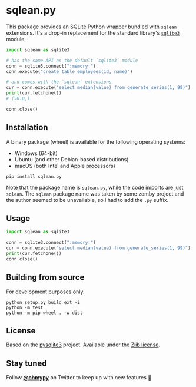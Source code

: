 # sqlean.py

This package provides an SQLite Python wrapper bundled with [`sqlean`](https://github.com/nalgeon/sqlean) extensions. It's a drop-in replacement for the standard library's [`sqlite3`](https://docs.python.org/3/library/sqlite3.html) module.

```python
import sqlean as sqlite3

# has the same API as the default `sqlite3` module
conn = sqlite3.connect(":memory:")
conn.execute("create table employees(id, name)")

# and comes with the `sqlean` extensions
cur = conn.execute("select median(value) from generate_series(1, 99)")
print(cur.fetchone())
# (50.0,)

conn.close()
```

## Installation

A binary package (wheel) is available for the following operating systems:

-   Windows (64-bit)
-   Ubuntu (and other Debian-based distributions)
-   macOS (both Intel and Apple processors)

```
pip install sqlean.py
```

Note that the package name is `sqlean.py`, while the code imports are just `sqlean`. The `sqlean` package name was taken by some zomby project and the author seemed to be unavailable, so I had to add the `.py` suffix.

## Usage

```python
import sqlean as sqlite3

conn = sqlite3.connect(":memory:")
cur = conn.execute("select median(value) from generate_series(1, 99)")
print(cur.fetchone())
conn.close()
```

## Building from source

For development purposes only.

```
python setup.py build_ext -i
python -m test
python -m pip wheel . -w dist
```

## License

Based on the [pysqlite3](https://github.com/coleifer/pysqlite3) project. Available under the [Zlib license](LICENSE).

## Stay tuned

Follow [**@ohmypy**](https://twitter.com/ohmypy) on Twitter to keep up with new features 🚀
